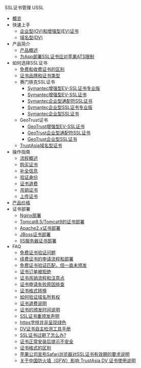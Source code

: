 <div class="sidebar_title icon__ussl"> SSL证书管理 USSL</div>

* [概览](/ussl/README)
* 快速上手
    * [企业型(OV)和增强型(EV)证书](/ussl/procedure/ovev)
    * [域名型(DV)](/ussl/procedure/dv)
* 产品简介
    * [产品概述](/ussl/concepts/overview)
    * [为App部署SSL证书应对苹果ATS限制](/ussl/concepts/apple)
* 如何选择SSL证书
    * [免费和收费证书的区别](/ussl/process/difference)
    * [证书品牌和证书类型](/ussl/process/brand)
    * 赛门铁克SSL证书
        * [Symantec增强型EV-SSL证书专业版](/ussl/process/symantec/evpro)
        * [Symantec增强型EV-SSL证书](/ussl/process/symantec/ev)
        * [Symantec企业型通配符SSL证书](/ussl/process/symantec/ov)
        * [Symantec企业型SSL证书专业版](/ussl/process/symantec/ovpro)
        * [Symantec企业型SSL证书](/ussl/process/symantec/ov2)
    * GeoTrust证书
        * [GeoTrust增强型EV-SSL证书](/ussl/process/geotrust/ev)
        * [GeoTrust企业型通配符SSL证书](/ussl/process/geotrust/ovtong)
        * [GeoTrust企业型SSL证书](/ussl/process/geotrust/ov)
    * [TrustAsia域名型证书](/ussl/process/trustasia)
* 操作指南
    * [流程概述](/ussl/operate/simple)
    * [购买证书](/ussl/operate/buy)
    * [补全信息](/ussl/operate/complete)
    * [验证身份](/ussl/operate/fill)
    * [证书退费](/ussl/operate/refund)
    * [吊销证书](/ussl/operate/revoke)
    * [上传证书](/ussl/operate/upload)
* [产品价格](/ussl/price)
* 证书部署
    * [Nginx部署](/ussl/install/nginx)
    * [Tomcat8.5/Tomcat9的证书部署](/ussl/install/tomcat)
    * [Apache2.x证书部署](/ussl/install/apache)
    * [JBoss证书部署](/ussl/install/jboss)
    * [IIS服务器证书部署](/ussl/install/iis)
* FAQ
    * [免费证书验证问题](/ussl/faq/free)
    * [续费证书的申请流程和部署](/ussl/faq/xufei)
    * [免费证书验证匹配，但一直未颁发](/ussl/faq/banfa)
    * [证书订单被拒绝](/ussl/faq/refuse)
    * [证书吊销流程和注意点](/ussl/faq/jiance)
    * [证书申请失败原因排查](/ussl/faq/fail)
    * [证书格式转换](/ussl/faq/certificateconvert)
    * [如何验证域名所有权](/ussl/faq/domain)
    * [证书退费说明](/ussl/faq/tuifei)
    * [证书的颁发时间说明](/ussl/faq/time)
    * [SSL证书重颁发声明](/ussl/faq/regrant)
    * [https字样并非呈现绿色](/ussl/faq/green)
    * [DV证书自主检测工具手册](/ussl/faq/dv)
    * [SSL证书过期了怎么办?](/ussl/faq/expired)
    * [证书正常安装后提示不安全](/ussl/faq/abnormal)
    * [证书格式的区别](/ussl/faq/certificate)
    * [苹果公司宣布Safari浏览器对SSL证书有效期的要求说明](/ussl/faq/Safari)
    * [关于中国防火墙（GFW）影响 TrustAsia DV 证书使用说明](/ussl/faq/gfw)










    
   
   
    
        
